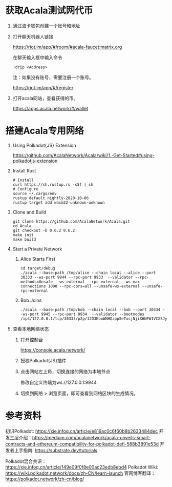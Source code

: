 # 获取Acala测试网代币
1. 通过波卡钱包创建一个账号和地址

1. 打开聊天机器人链接
  
   https://riot.im/app/#/room/#acala-faucet:matrix.org
  
   在聊天输入框中输入命令
  
   `!drip <Address>`

   注：如果没有账号，需要注册一个账号。
   
   https://riot.im/app/#/register

1. 打开acala网站，查看获得的币。

   https://apps.acala.network/#/wallet
   
   

# 搭建Acala专用网络
1. Using Polkadot{JS} Extension
  
   https://github.com/AcalaNetwork/Acala/wiki/1.-Get-Started#using-polkadotjs-extension
   
1. Install Rust
  
   ```
   # Install
   curl https://sh.rustup.rs -sSf | sh
   # Configure
   source ~/.cargo/env
   rustup default nightly-2020-10-06
   rustup target add wasm32-unknown-unknown
   ```
   
1. Clone and Build
  
   ```
   git clone https://github.com/AcalaNetwork/Acala.git
   cd Acala
   git checkout -b 0.6.2 0.6.2
   make init
   make build
   ```
   
1. Start a Private Network

   1. Alice Starts First

      ```
      cd target/debug
      ./acala --base-path /tmp/alice --chain local --alice --port 30333 --ws-port 9944 --rpc-port 9933  --validator --rpc-methods=Unsafe --ws-external --rpc-external --ws-max-connections 1000 --rpc-cors=all --unsafe-ws-external --unsafe-rpc-external
      ```

   2. Bob Joins

      ```
      ./acala --base-path /tmp/bob --chain local --bob --port 30334 --ws-port 9945 --rpc-port 9934  --validator --bootnodes /ip4/127.0.0.1/tcp/30333/p2p/12D3KooWNHQzppSeTxsjNjiX6NFW1VCXSJyMBHS48QBmmGs4B3B9
      ```

1. 查看本地网络状态

   1. 打开控制台

      https://console.acala.network/

   2. 授权Polkadot{JS}插件

   3. 点击网站左上角，切换连接的网络为本地节点

      修改自定义终端为ws://127.0.0.1:9944

   4. 切换到网络 > 浏览页面，即可查看到网络区块的生成情况。



# 参考资料

初识Polkadot: https://xie.infoq.cn/article/e819ac0c6f60b8b2633484dec
开发三层介绍：https://medium.com/acalanetwork/acala-unveils-smart-contracts-and-ethereum-compatibility-for-polkadot-defi-588b3891e53d
开发者上手指南: https://substrate.dev/tutorials

Polkadot混合共识：https://xie.infoq.cn/article/149e09f0f8e00ac23edb8ebd4
Polkadot Wiki: https://wiki.polkadot.network/docs/zh-CN/learn-launch
官网博客翻译：https://polkadot.network/zh-cn/blog/
